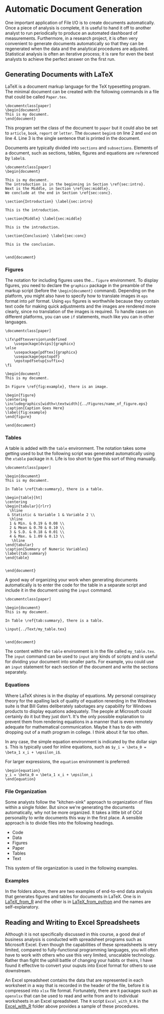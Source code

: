 # Automatic Document Generation

One important application of File I/O is to create documents automatically.
Once a piece of analysis is complete, it is useful to hand it off to another
analyst to run periodically to produce an automated dashboard of measurements.
Furthermore, in a research project, it is often very convenient to
generate documents automatically so that they can be regenerated when the data and
the analytical procedures are adjusted.
Statistical analysis is often an iterative process; it is rare for even the best 
analysts to achieve the perfect answer on the first run. 

## Generating Documents with LaTeX

LaTeX is a document markup language for the TeX typesetting program. 
The minimal document can be created with the following commands in a file that could be called ```Paper.tex```.

```
\documentclass[paper]
\begin{document}
This is my document.
\end{document}
```

This program set the class of the document to ```paper``` but it could also be set to 
```article```, ```book```, ```report``` or ```letter```.
The ```document``` ```begin```s on line 2 and ```end``` on line 4. 
Line 3 is the single sentence that is printed in the document. 

Documents are typically divided into ```sections``` and ```subsections```. 
Elements of a document, such as sections, tables, figures and equations are ```ref```erenced by ```label```s. 

```
\documentclass[paper]
\begin{document}

This is my document.
The introduction is in the beginning in Section \ref{sec:intro}. 
Next is the Middle, in Section \ref{sec:middle}. 
We conclude at the end in Section \ref{sec:conc}. 

\section{Introduction} \label{sec:intro}

This is the introduction. 

\section{Middle} \label{sec:middle}

This is the introduction. 

\section{Conclusion} \label{sec:conc}

This is the conclusion. 


\end{document}
```


### Figures

The notation for including figures uses the... ```figure``` environment. 
To display figures, you need to declare the ```graphicx``` package in the preamble 
of the markup script (before the ```\begin{document}``` command). 
Depending on the platform, you might also have to specify how to
translate images in ```eps``` format into ```pdf``` format. 
Using ```eps``` figures is worthwhile because they contain text code for making quick adjustments and the images are rendered more clearly, since
no translation of the images is required. 
To handle cases on different platforms, you can use ```if``` statements, 
much like you can in other languages. 

```
\documentclass[paper]

\ifx\pdftexversion\undefined
    \usepackage[dvips]{graphicx}
\else
    \usepackage[pdftex]{graphicx}
    \usepackage{epstopdf}
    \epstopdfsetup{suffix=}
\fi

\begin{document}
This is my document.

In Figure \ref{fig:example}, there is an image. 

\begin{figure}
\centering
\includegraphics[width=\textwidth]{../Figures/name_of_figure.eps}
\caption{Caption Goes Here}
\label{fig:example}
\end{figure}

\end{document}
```


### Tables

A table is added with the ```table``` environment. 
The notation takes some getting used to but the following script was
generated automatically using the ```xtable``` package in ```R```. 
Life is too short to type this sort of thing manually. 


```
\documentclass[paper]

\begin{document}
This is my document.

In Table \ref{tab:summary}, there is a table. 

\begin{table}[ht]
\centering
\begin{tabular}{rlrr}
  \hline
 & Statistic & Variable 1 & Variable 2 \\ 
  \hline
  1 & Min. & 0.19 & 0.08 \\ 
  2 & Mean & 0.70 & 0.10 \\ 
  3 & S.D. & 0.18 & 0.01 \\ 
  4 & Max. & 1.09 & 0.13 \\ 
   \hline
\end{tabular}
\caption{Summary of Numeric Variables} 
\label{tab:summary}
\end{table}


\end{document}
```



A good way of organizing your work when generating documents automatically
is to enter the code for the table in a separate script and
include it in the document using the ```input``` command. 


```
\documentclass[paper]

\begin{document}
This is my document.

In Table \ref{tab:summary}, there is a table. 

\input{../Text/my_table.tex}


\end{document}
```
The content within the ```table``` environment is in the file called ```my_table.tex```. 
The ```input``` command can be used to ```input``` any kinds of scripts and is useful for dividing your document into smaller parts.
For example, you could use an ```input``` statement for each section of the document
and write the sections separately. 


### Equations

Where LaTeX shines is in the display of equations. 
My personal conspiracy theory for the apalling lack of quality of
equation renerding in the Windows suite
is that Bill Gates deliberately sabotages any capability for Windows
products to display equations adequately. 
The people at Microsoft could certainly do it but they just don't. 
It's the only possible explanation to prevent them from rendering equations in a manner that is even remotely adequate for mathematical communication. 
Maybe it has to do with dropping out of a math program in college. 
I think about it far too often.

In any case, the simple equation environment is indicated by the dollar sign ```$```.
This is typically used for inline equations, such as 
```$y_i = \beta_0 = \beta_1 x_i + \epsilon_i$```. 

For larger expressions, the ```equation``` environment is preferred:

```
\begin{equation}
y_i = \beta_0 = \beta_1 x_i + \epsilon_i
\end{equation}
```

### File Organization

Some analysts follow the "kitchen-sink" approach to organization of files within a single folder. 
But since we're generating the documents automatically, why not be more organized. 
It takes a little bit of OCd personality to write documents this way in the first place. 
A sensible approach is to divide files into the following headings. 

- Code
- Data
- Figures
- Paper
- Tables
- Text

This system of file organization is used in the following examples. 

### Examples


In the folders above, there are two examples of end-to-end data analysis that
generates figures and tables for documents in LaTeX. 
One is in 
[LaTeX_from_R](https://github.com/LeeMorinUCF/QMB6358F20/tree/master/demo_14_R_file_IO/LaTeX_from_R)
and the other is in 
[LaTeX_from_python](https://github.com/LeeMorinUCF/QMB6358F20/tree/master/demo_14_R_file_IO/LaTeX_from_python)
and the names are self-explanatory. 




## Reading and Writing to Excel Spreadsheets

Although it is not specifically discussed in this course, a good deal of business 
analysis is conducted with spreadsheet programs such as Microsoft Excel. 
Even though the capabilities of these spreadsheets is very limited, compared to 
fully-functional programming languages, you will often have to work with others who use this very limited, unscalable technology. 
Rather than fight the uphill battle of changing your habits or theirs, 
I have found it effective to convert your ouputs into
Excel format for others to use downstream. 


An Excel spreadsheet contains the data that are represented in each worksheet 
in a way that is recorded in the header of the file, before it is compressed
into ```xlsx``` file format. 
Fortunately, there are ```R``` packages such as ```openxlsx``` that can be used to
read and write from and to individual worksheets in an Excel spreadsheet. 
The ```R``` script ```Excel_with_R.R``` in the [Excel_with_R](https://github.com/LeeMorinUCF/QMB6358F20/tree/master/demo_14_R_file_IO/Excel_with_R) folder above provides a sample of these procedures. 

